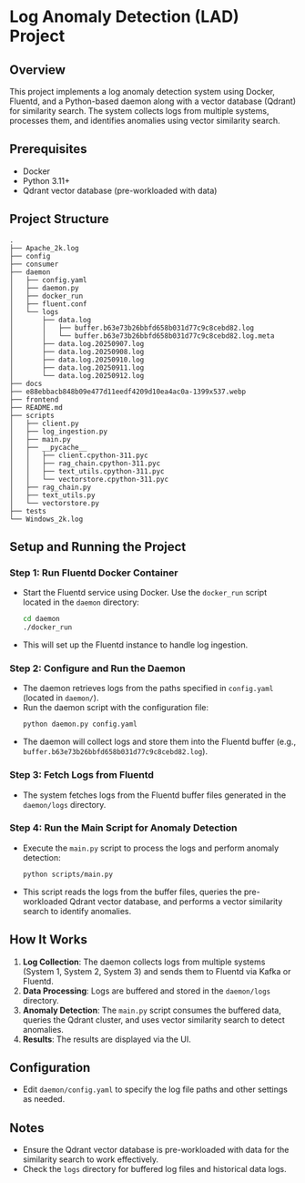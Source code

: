 # Log Anomaly Detection (LAD) Project

## Overview
This project implements a log anomaly detection system using Docker, Fluentd, and a Python-based daemon along with a vector database (Qdrant) for similarity search. The system collects logs from multiple systems, processes them, and identifies anomalies using vector similarity search.

## Prerequisites
- Docker
- Python 3.11+
- Qdrant vector database (pre-workloaded with data)

## Project Structure
```
.
├── Apache_2k.log
├── config
├── consumer
├── daemon
│   ├── config.yaml
│   ├── daemon.py
│   ├── docker_run
│   ├── fluent.conf
│   └── logs
│       ├── data.log
│       │   ├── buffer.b63e73b26bbfd658b031d77c9c8cebd82.log
│       │   └── buffer.b63e73b26bbfd658b031d77c9c8cebd82.log.meta
│       ├── data.log.20250907.log
│       ├── data.log.20250908.log
│       ├── data.log.20250910.log
│       ├── data.log.20250911.log
│       └── data.log.20250912.log
├── docs
├── e88ebbacb848b09e477d11eedf4209d10ea4ac0a-1399x537.webp
├── frontend
├── README.md
├── scripts
│   ├── client.py
│   ├── log_ingestion.py
│   ├── main.py
│   ├── __pycache__
│   │   ├── client.cpython-311.pyc
│   │   ├── rag_chain.cpython-311.pyc
│   │   ├── text_utils.cpython-311.pyc
│   │   └── vectorstore.cpython-311.pyc
│   ├── rag_chain.py
│   ├── text_utils.py
│   └── vectorstore.py
├── tests
└── Windows_2k.log
```

## Setup and Running the Project

### Step 1: Run Fluentd Docker Container
- Start the Fluentd service using Docker. Use the `docker_run` script located in the `daemon` directory:
  ```bash
  cd daemon
  ./docker_run
  ```
- This will set up the Fluentd instance to handle log ingestion.

### Step 2: Configure and Run the Daemon
- The daemon retrieves logs from the paths specified in `config.yaml` (located in `daemon/`).
- Run the daemon script with the configuration file:
  ```bash
  python daemon.py config.yaml
  ```
- The daemon will collect logs and store them into the Fluentd buffer (e.g., `buffer.b63e73b26bbfd658b031d77c9c8cebd82.log`).

### Step 3: Fetch Logs from Fluentd
- The system fetches logs from the Fluentd buffer files generated in the `daemon/logs` directory.

### Step 4: Run the Main Script for Anomaly Detection
- Execute the `main.py` script to process the logs and perform anomaly detection:
  ```bash
  python scripts/main.py
  ```
- This script reads the logs from the buffer files, queries the pre-workloaded Qdrant vector database, and performs a vector similarity search to identify anomalies.

## How It Works
1. **Log Collection**: The daemon collects logs from multiple systems (System 1, System 2, System 3) and sends them to Fluentd via Kafka or Fluentd.
2. **Data Processing**: Logs are buffered and stored in the `daemon/logs` directory.
3. **Anomaly Detection**: The `main.py` script consumes the buffered data, queries the Qdrant cluster, and uses vector similarity search to detect anomalies.
4. **Results**: The results are displayed via the UI.

## Configuration
- Edit `daemon/config.yaml` to specify the log file paths and other settings as needed.

## Notes
- Ensure the Qdrant vector database is pre-workloaded with data for the similarity search to work effectively.
- Check the `logs` directory for buffered log files and historical data logs.

